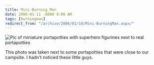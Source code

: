 ```yaml
---
title: Mini-Burning Man
date: 2006-01-11 -0800 9:00 AM
tags: [burningman]
redirect_from: "/archive/2006/01/10/Mini-BurningMan.aspx/"
---
```


![Pic of miniature portapotties with superhero figurines next to real
portapotties](https://haacked.com/images/PortOPotties.jpg)

This photo was taken next to some portapotties that were close to our
campsite. I hadn’t noticed these little guys.

